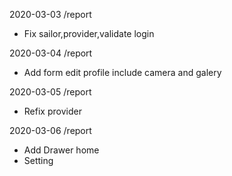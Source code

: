 2020-03-03
/report
- Fix sailor,provider,validate login

2020-03-04
/report
- Add form edit profile include camera and galery

2020-03-05
/report 
- Refix provider

2020-03-06
/report
- Add Drawer home
- Setting
